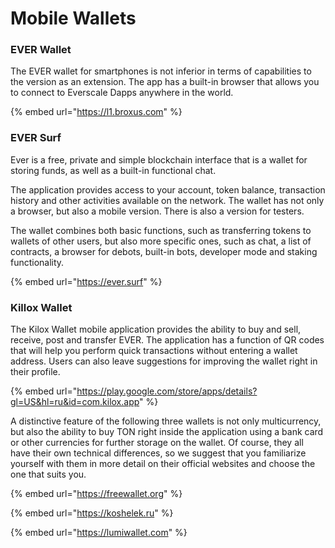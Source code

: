 # Mobile Wallets

### EVER Wallet

The EVER wallet for smartphones is not inferior in terms of capabilities to the version as an extension. The app has a built-in browser that allows you to connect to Everscale Dapps anywhere in the world.

{% embed url="https://l1.broxus.com" %}

### EVER Surf

Ever is a free, private and simple blockchain interface that is a wallet for storing funds, as well as a built-in functional chat.

The application provides access to your account, token balance, transaction history and other activities available on the network. The wallet has not only a browser, but also a mobile version. There is also a version for testers.

The wallet combines both basic functions, such as transferring tokens to wallets of other users, but also more specific ones, such as chat, a list of contracts, a browser for debots, built-in bots, developer mode and staking functionality.

{% embed url="https://ever.surf" %}

### Killox Wallet

The Kilox Wallet mobile application provides the ability to buy and sell, receive, post and transfer EVER. The application has a function of QR codes that will help you perform quick transactions without entering a wallet address. Users can also leave suggestions for improving the wallet right in their profile.

{% embed url="https://play.google.com/store/apps/details?gl=US&hl=ru&id=com.kilox.app" %}

A distinctive feature of the following three wallets is not only multicurrency, but also the ability to buy TON right inside the application using a bank card or other currencies for further storage on the wallet. Of course, they all have their own technical differences, so we suggest that you familiarize yourself with them in more detail on their official websites and choose the one that suits you.

{% embed url="https://freewallet.org" %}

{% embed url="https://koshelek.ru" %}

{% embed url="https://lumiwallet.com" %}


